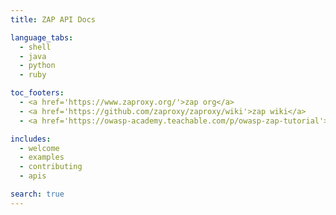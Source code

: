 ```yaml
---
title: ZAP API Docs

language_tabs:
  - shell
  - java
  - python
  - ruby

toc_footers:
  - <a href='https://www.zaproxy.org/'>zap org</a>
  - <a href='https://github.com/zaproxy/zaproxy/wiki'>zap wiki</a>
  - <a href='https://owasp-academy.teachable.com/p/owasp-zap-tutorial'>zap tutorials</a>

includes:
  - welcome
  - examples
  - contributing
  - apis

search: true
---
```

